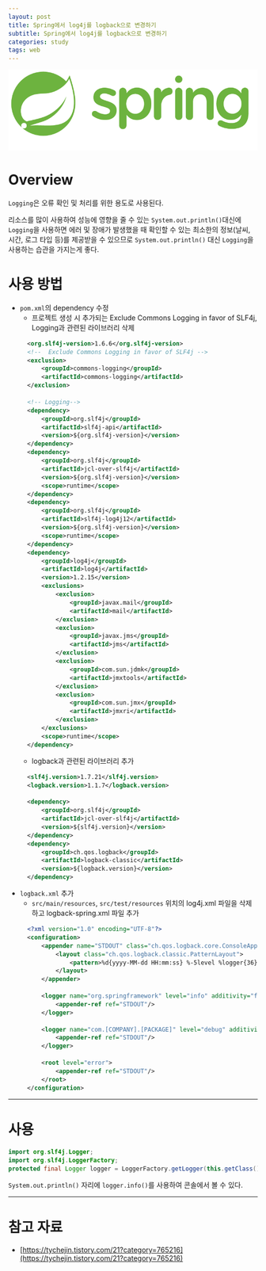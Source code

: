 ```yaml
---
layout: post
title: Spring에서 log4j를 logback으로 변경하기
subtitle: Spring에서 log4j를 logback으로 변경하기
categories: study
tags: web
---
```


![Spring](/assets/img/logo/spring-logo.png)

# Overview

`Logging`은 오류 확인 및 처리를 위한 용도로 사용된다.

리소스를 많이 사용하여 성능에 영향을 줄 수 있는 `System.out.println()`대신에 `Logging`을 사용하면 에러 및 장애가 발생했을 때 확인할 수 있는 최소한의 정보(날씨, 시간, 로그 타입 등)를 제공받을 수 있으므로 `System.out.println()` 대신 `Logging`을 사용하는 습관을 가지는게 좋다.

# 사용 방법

- `pom.xml`의 dependency 수정
  - 프로젝트 생성 시 추가되는 Exclude Commons Logging in favor of SLF4j, Logging과 관련된 라이브러리 삭제
  ```xml
    <org.slf4j-version>1.6.6</org.slf4j-version>
    <!--  Exclude Commons Logging in favor of SLF4j -->
    <exclusion>
        <groupId>commons-logging</groupId>
        <artifactId>commons-logging</artifactId>
    </exclusion>
    
    <!-- Logging-->
    <dependency>
        <groupId>org.slf4j</groupId>
        <artifactId>slf4j-api</artifactId>
        <version>${org.slf4j-version}</version>
    </dependency>
    <dependency>
        <groupId>org.slf4j</groupId>
        <artifactId>jcl-over-slf4j</artifactId>
        <version>${org.slf4j-version}</version>
        <scope>runtime</scope>
    </dependency>
    <dependency>
        <groupId>org.slf4j</groupId>
        <artifactId>slf4j-log4j12</artifactId>
        <version>${org.slf4j-version}</version>
        <scope>runtime</scope>
    </dependency>
    <dependency>
        <groupId>log4j</groupId>
        <artifactId>log4j</artifactId>
        <version>1.2.15</version>
        <exclusions>
            <exclusion>
                <groupId>javax.mail</groupId>
                <artifactId>mail</artifactId>
            </exclusion>
            <exclusion>
                <groupId>javax.jms</groupId>
                <artifactId>jms</artifactId>
            </exclusion>
            <exclusion>
                <groupId>com.sun.jdmk</groupId>
                <artifactId>jmxtools</artifactId>
            </exclusion>
            <exclusion>
                <groupId>com.sun.jmx</groupId>
                <artifactId>jmxri</artifactId>
            </exclusion>
        </exclusions>
        <scope>runtime</scope>
    </dependency>
  ```
  - logback과 관련된 라이브러리 추가
  ```xml
    <slf4j.version>1.7.21</slf4j.version>
    <logback.version>1.1.7</logback.version>
    
    <dependency>
        <groupId>org.slf4j</groupId>
        <artifactId>jcl-over-slf4j</artifactId>
        <version>${slf4j.version}</version>
    </dependency>
    <dependency>
        <groupId>ch.qos.logback</groupId>
        <artifactId>logback-classic</artifactId>
        <version>${logback.version}</version>
    </dependency>
    ```
- `logback.xml` 추가
  - `src/main/resources`, `src/test/resources` 위치의 log4j.xml 파일을 삭제하고 logback-spring.xml 파일 추가
  ```xml
    <?xml version="1.0" encoding="UTF-8"?>
    <configuration>  
        <appender name="STDOUT" class="ch.qos.logback.core.ConsoleAppender">
            <layout class="ch.qos.logback.classic.PatternLayout">
                <pattern>%d{yyyy-MM-dd HH:mm:ss} %-5level %logger{36} - %msg%n</pattern>
            </layout>
        </appender>

        <logger name="org.springframework" level="info" additivity="false">
            <appender-ref ref="STDOUT"/>
        </logger>

        <logger name="com.[COMPANY].[PACKAGE]" level="debug" additivity="false">
            <appender-ref ref="STDOUT"/>
        </logger>
        
        <root level="error">
            <appender-ref ref="STDOUT"/>
        </root>
    </configuration>
  ```

***

# 사용

```java
import org.slf4j.Logger;
import org.slf4j.LoggerFactory;
protected final Logger logger = LoggerFactory.getLogger(this.getClass());
```

`System.out.println()` 자리에 `logger.info()`를 사용하여 콘솔에서 볼 수 있다.

***

# 참고 자료

- [https://tychejin.tistory.com/21?category=765216](https://tychejin.tistory.com/21?category=765216)